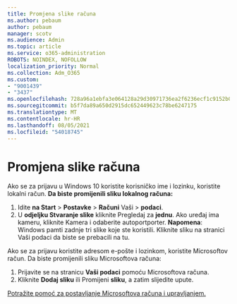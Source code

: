 ```yaml
---
title: Promjena slike računa
ms.author: pebaum
author: pebaum
manager: scotv
ms.audience: Admin
ms.topic: article
ms.service: o365-administration
ROBOTS: NOINDEX, NOFOLLOW
localization_priority: Normal
ms.collection: Adm_O365
ms.custom:
- "9001439"
- "3437"
ms.openlocfilehash: 728a96a1ebfa3e064128a29d30971736ea2f6236ecf1c9152b0a542efdc032e2
ms.sourcegitcommit: b5f7da89a650d2915dc652449623c78be6247175
ms.translationtype: MT
ms.contentlocale: hr-HR
ms.lasthandoff: 08/05/2021
ms.locfileid: "54018745"
---
```

# <a name="change-account-picture"></a>Promjena slike računa

Ako se za prijavu u Windows 10 koristite korisničko ime i lozinku, koristite lokalni račun. **Da biste promijenili sliku lokalnog računa:**

1. Idite **na Start**  >  **Postavke**  >  **Računi** Vaši  >  **podaci**.
2. U **odjeljku Stvaranje slike** kliknite Pregledaj za **jednu**. Ako uređaj ima kameru, kliknite  Kamera i odaberite autoportporter. 
    **Napomena**: Windows pamti zadnje tri slike koje ste koristili. Kliknite sliku na stranici Vaši podaci da biste se prebacili na tu.

Ako se za prijavu koristite adresom e-pošte i lozinkom, koristite Microsoftov račun. Da biste promijenili sliku Microsoftova računa:

1. Prijavite se na stranicu **Vaši podaci** pomoću Microsoftova računa.
2. Kliknite **Dodaj sliku** ili Promijeni **sliku**, a zatim slijedite upute.

[Potražite pomoć za postavljanje Microsoftova računa i upravljanjem.](https://support.microsoft.com/products/microsoft-account?category=manage-account)

